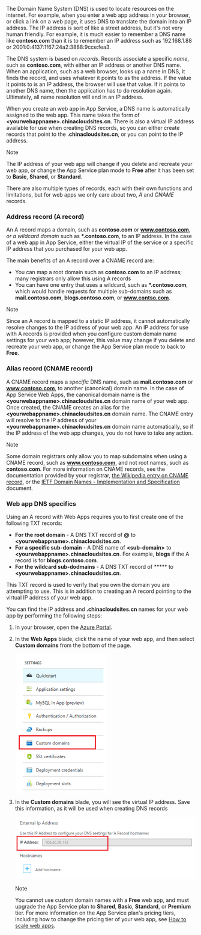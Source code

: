 The Domain Name System (DNS) is used to locate resources on the internet. For example, when you enter a web app address in your browser, or click a link on a web page, it uses DNS to translate the domain into an IP address. The IP address is sort of like a street address, but it's not very human friendly. For example, it is much easier to remember a DNS name like **contoso.com** than it is to remember an IP address such as 192.168.1.88 or 2001:0:4137:1f67:24a2:3888:9cce:fea3.

The DNS system is based on *records*. Records associate a specific *name*, such as **contoso.com**, with either an IP address or another DNS name. When an application, such as a web browser, looks up a name in DNS, it finds the record, and uses whatever it points to as the address. If the value it points to is an IP address, the browser will use that value. If it points to another DNS name, then the application has to do resolution again. Ultimately, all name resolution will end in an IP address.

When you create an web app in App Service, a DNS name is automatically assigned to the web app. This name takes the form of **&lt;yourwebappname&gt;.chinacloudsites.cn**. There is also a virtual IP address available for use when creating DNS records, so you can either create records that point to the **.chinacloudsites.cn**, or you can point to the IP address.

> [!NOTE]
> The IP address of your web app will change if you delete and recreate your web app, or change the App Service plan mode to **Free** after it has been set to **Basic**, **Shared**, or **Standard**.
> 
> 

There are also multiple types of records, each with their own functions and limitations, but for web apps we only care about two, *A* and *CNAME* records.

### Address record (A record)
An A record maps a domain, such as **contoso.com** or **www.contoso.com**, *or a wildcard domain* such as **\*.contoso.com**, to an IP address. In the case of a web app in App Service, either the virtual IP of the service or a specific IP address that you purchased for your web app.

The main benefits of an A record over a CNAME record are:

* You can map a root domain such as **contoso.com** to an IP address; many registrars only allow this using A records
* You can have one entry that uses a wildcard, such as **\*.contoso.com**, which would handle requests for multiple sub-domains such as **mail.contoso.com**, **blogs.contoso.com**, or **www.contso.com**.

> [!NOTE]
> Since an A record is mapped to a static IP address, it cannot automatically resolve changes to the IP address of your web app. An IP address for use with A records is provided when you configure custom domain name settings for your web app; however, this value may change if you delete and recreate your web app, or change the App Service plan mode to back to **Free**.
> 
> 

### Alias record (CNAME record)
A CNAME record maps a *specific* DNS name, such as **mail.contoso.com** or **www.contoso.com**, to another (canonical) domain name. In the case of App Service Web Apps, the canonical domain name is the **&lt;yourwebappname>.chinacloudsites.cn** domain name of your web app. Once created, the CNAME creates an alias for the **&lt;yourwebappname>.chinacloudsites.cn** domain name. The CNAME entry will resolve to the IP address of your **&lt;yourwebappname>.chinacloudsites.cn** domain name automatically, so if the IP address of the web app changes, you do not have to take any action.

> [!NOTE]
> Some domain registrars only allow you to map subdomains when using a CNAME record, such as **www.contoso.com**, and not root names, such as **contoso.com**. For more information on CNAME records, see the documentation provided by your registrar, <a href="http://en.wikipedia.org/wiki/CNAME_record">the Wikipedia entry on CNAME record</a>, or the <a href="http://tools.ietf.org/html/rfc1035">IETF Domain Names - Implementation and Specification</a> document.
> 
> 

### Web app DNS specifics
Using an A record with Web Apps requires you to first create one of the following TXT records:

* **For the root domain** - A DNS TXT record of **@** to  **&lt;yourwebappname&gt;.chinacloudsites.cn**.
* **For a specific sub-domain** - A DNS name of **&lt;sub-domain>** to **&lt;yourwebappname&gt;.chinacloudsites.cn**. For example, **blogs** if the A record is for **blogs.contoso.com**.
* **For the wildcard sub-dodmains** - A DNS TXT record of ***** to  **&lt;yourwebappname&gt;.chinacloudsites.cn**.

This TXT record is used to verify that you own the domain you are attempting to use. This is in addition to creating an A record pointing to the virtual IP address of your web app.

You can find the IP address and **.chinacloudsites.cn** names for your web app by performing the following steps:

1. In your browser, open the [Azure Portal](https://portal.azure.cn).
2. In the **Web Apps** blade, click the name of your web app, and then select **Custom domains** from the bottom of the page.

    ![](./media/custom-dns-web-site/dncmntask-cname-6.png)
3. In the **Custom domains** blade, you will see the virtual IP address. Save this information, as it will be used when creating DNS records

    ![](./media/custom-dns-web-site/virtual-ip-address.png)

   > [!NOTE]
   > You cannot use custom domain names with a **Free** web app, and must upgrade the App Service plan to **Shared**, **Basic**, **Standard**, or **Premium** tier. For more information on the App Service plan's pricing tiers, including how to change the pricing tier of your web app, see [How to scale web apps](../articles/app-service-web/web-sites-scale.md).
   > 
   >